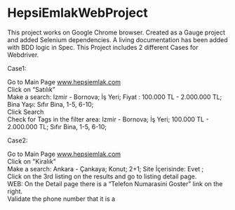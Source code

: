 # HepsiEmlakWebProject

This project works on Google Chrome browser. Created as a Gauge project and added Selenium dependencies. A living documentation has been added with BDD logic in Spec. This Project includes 2 different Cases for Webdriver.

Case1:  <br/>

Go to Main Page www.hepsiemlak.com <br/>
Click on “Satılık”  <br/>
Make a search: Izmir - Bornova; İş Yeri; Fiyat : 100.000 TL - 2.000.000 TL; Bina Yaşı: Sıfır Bina, 1-5, 6-10;  <br/>
Click Search  <br/>
Check for Tags in the filter area: Izmir - Bornova; İş Yeri; 100.000 TL - 2.000.000 TL; Sıfır Bina, 1-5, 6-10;  <br/>


Case2:  <br/>

Go to Main Page www.hepsiemlak.com  <br/>
Click on "Kiralık”  <br/>
Make a search: Ankara - Çankaya; Konut; 2+1; Site İçerisinde: Evet ;  <br/>
Click on the 3rd listing on the results and go to listing detail page.  <br/>
WEB: On the Detail page there is a “Telefon Numarasini Goster” link on the right.  <br/>
Validate the phone number that it is a  <br/>
